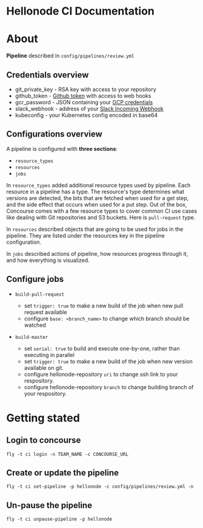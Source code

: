 # Hellonode CI Documentation

# About
__Pipeline__ described in `config/pipelines/review.yml`

## Credentials overview

  - git_private_key - RSA key with access to your repository
  - github_token    - [Github token](https://github.com/settings/tokens) with access to web hooks
  - gcr_password    - JSON containing your [GCP credentials](https://developers.google.com/identity/protocols/application-default-credentials)
  - slack_webhook   - address of your [Slack Incoming Webhook](https://api.slack.com/incoming-webhooks)
  - kubeconfig      - your Kubernetes config encoded in base64

## Configurations overview

A pipeline is configured with __three sections__:

- `resource_types`
- `resources`
- `jobs`

In `resource_types` added additional resource types used by pipeline.
Each resource in a pipeline has a type. The resource's type determines what versions are detected, the bits that are fetched when used for a get step, and the side effect that occurs when used for a put step.
Out of the box, Concourse comes with a few resource types to cover common CI use cases like dealing with Git repositories and S3 buckets.
Here is `pull-request` type.

In `resources` described objects that are going to be used for jobs in the pipeline. They are listed under the resources key in the pipeline configuration.

In `jobs` described actions of pipeline, how resources progress through it, and how everything is visualized.

## Configure jobs

- `build-pull-request`
    - set `trigger: true` to make a new build of the job when new pull request available
    - configure `base: <branch_name>` to change which branch should be watched

- `build-master`
    - set `serial: true` to build and execute one-by-one, rather than executing in parallel
    - set `trigger: true` to make a new build of the job when new version available on git.
    - configure hellonode-repository `uri` to change ssh link to your respository.
    - configure hellonode-repository `branch` to change building branch of your respository.

# Getting stated

## Login to concourse
```shell
fly -t ci login -n TEAM_NAME -c CONCOURSE_URL
```

## Create or update the pipeline
```shell
fly -t ci set-pipeline -p hellonode -c config/pipelines/review.yml -n
```

## Un-pause the pipeline
```shell
fly -t ci unpause-pipeline -p hellonode
```
